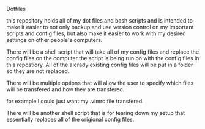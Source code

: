 Dotfiles

this repository holds all of my dot files and bash scripts and is intended
to make it easier to not only backup and use version control on my important
scripts and config files, but also make it easier to work with my desired
settings on other people's computers.

There will be a shell script that will take all of my config files and
replace the config files on the computer the script is being run on
with the config files in this repostiory. All of the alerady existing
config files will be put in a folder so they are not replaced.

There will be multiple options that will allow the user to specify which
files will be transfered and how they are transfered.

for example I could just want my .vimrc file transfered.

There will be another shell script that is for tearing down my setup 
that essentially replaces all of the origional config files.
